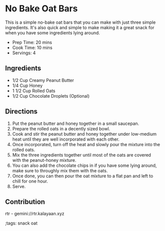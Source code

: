 # No Bake Oat Bars

This is a simple no-bake oat bars that you can make with
just three simple ingredients. It's also quick and simple to make
making it a great snack for when you have some ingredients lying
around.

- Prep Time: 20 mins
- Cook Time: 10 mins
- Servings: 4

## Ingredients

- 1/2 Cup Creamy Peanut Butter
- 1/4 Cup Honey
- 1 1/2 Cup Rolled Oats
- 1/2 Cup Chocolate Droplets (Optional)

## Directions

1. Put the peanut butter and honey together in a small saucepan.
2. Prepare the rolled oats in a decently sized bowl.
3. Cook and stir the peanut butter and honey together under low-medium heat until they are well incorporated with each other.
4. Once incorporated, turn off the heat and slowly pour the mixture into the rolled oats.
5. Mix the three ingredients together until most of the oats are covered with the peanut-honey mixture.
6. You can also add the chocolate chips in if you have some lying around, make sure to throughly mix them with the oats.
7. Once done, you can then pour the oat mixture to a flat pan and left to chill for one hour.
8. Serve.

## Contribution

rtr - gemini://rtr.kalayaan.xyz

;tags: snack oat
